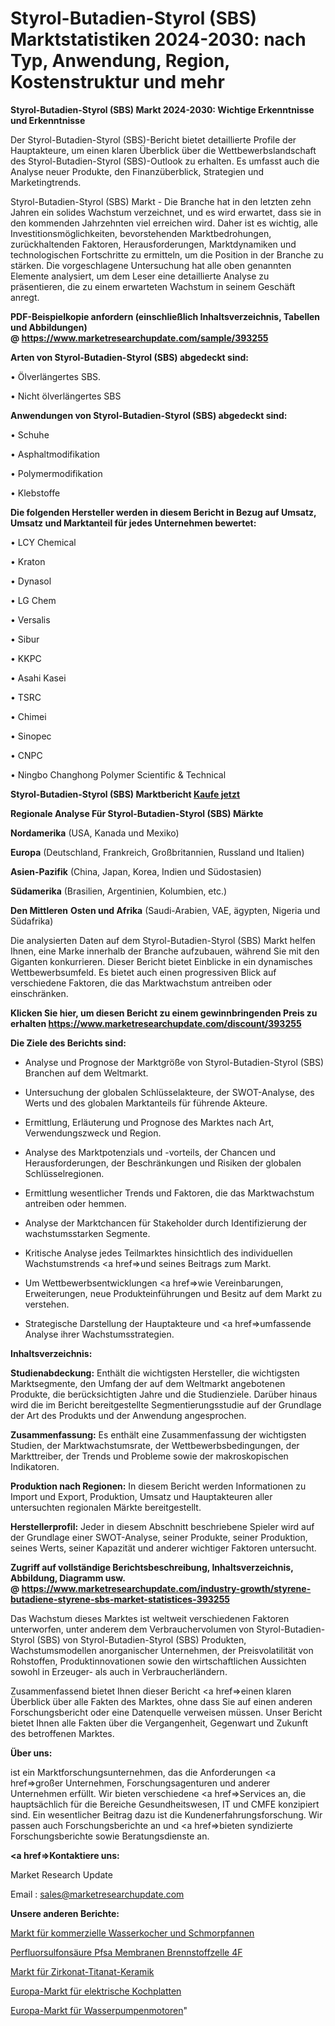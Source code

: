 # Styrol-Butadien-Styrol (SBS) Marktstatistiken 2024-2030: nach Typ, Anwendung, Region, Kostenstruktur und mehr

<strong>Styrol-Butadien-Styrol (SBS) Markt 2024-2030: Wichtige Erkenntnisse und Erkenntnisse</strong>

Der Styrol-Butadien-Styrol (SBS)-Bericht bietet detaillierte Profile der Hauptakteure, um einen klaren Überblick über die Wettbewerbslandschaft des Styrol-Butadien-Styrol (SBS)-Outlook zu erhalten. Es umfasst auch die Analyse neuer Produkte, den Finanzüberblick, Strategien und Marketingtrends.

Styrol-Butadien-Styrol (SBS) Markt - Die Branche hat in den letzten zehn Jahren ein solides Wachstum verzeichnet, und es wird erwartet, dass sie in den kommenden Jahrzehnten viel erreichen wird. Daher ist es wichtig, alle Investitionsmöglichkeiten, bevorstehenden Marktbedrohungen, zurückhaltenden Faktoren, Herausforderungen, Marktdynamiken und technologischen Fortschritte zu ermitteln, um die Position in der Branche zu stärken. Die vorgeschlagene Untersuchung hat alle oben genannten Elemente analysiert, um dem Leser eine detaillierte Analyse zu präsentieren, die zu einem erwarteten Wachstum in seinem Geschäft anregt.

<strong><b>PDF-Beispielkopie anfordern (einschließlich Inhaltsverzeichnis, Tabellen und Abbildungen) @ </b></strong><strong><a href=https://www.marketresearchupdate.com/sample/393255><strong>https://www.marketresearchupdate.com/sample/393255</u></a></strong></strong>

<strong>Arten von Styrol-Butadien-Styrol (SBS) abgedeckt sind:</strong>

• Ölverlängertes SBS.

• Nicht ölverlängertes SBS

<strong>Anwendungen von Styrol-Butadien-Styrol (SBS) abgedeckt sind:</strong>

• Schuhe

• Asphaltmodifikation

• Polymermodifikation

• Klebstoffe

<strong>Die folgenden Hersteller werden in diesem Bericht in Bezug auf Umsatz, Umsatz und Marktanteil für jedes Unternehmen bewertet:</strong>

• LCY Chemical

• Kraton

• Dynasol

• LG Chem

• Versalis

• Sibur

• KKPC

• Asahi Kasei

• TSRC

• Chimei

• Sinopec

• CNPC

• Ningbo Changhong Polymer Scientific & Technical

<strong>Styrol-Butadien-Styrol (SBS) Marktbericht <a href=https://www.marketresearchupdate.com/buynow/393255>Kaufe jetzt</a></strong>

<strong>Regionale Analyse Für Styrol-Butadien-Styrol (SBS) Märkte</strong>

<strong>Nordamerika</strong> (USA, Kanada und Mexiko)

<strong>Europa</strong> (Deutschland, Frankreich, Großbritannien, Russland und Italien)

<strong>Asien-Pazifik</strong> (China, Japan, Korea, Indien und Südostasien)

<strong>Südamerika</strong> (Brasilien, Argentinien, Kolumbien, etc.)

<strong>Den Mittleren</strong> <strong>Osten und Afrika</strong> (Saudi-Arabien, VAE, ägypten, Nigeria und Südafrika)

Die analysierten Daten auf dem Styrol-Butadien-Styrol (SBS) Markt helfen Ihnen, eine Marke innerhalb der Branche aufzubauen, während Sie mit den Giganten konkurrieren. Dieser Bericht bietet Einblicke in ein dynamisches Wettbewerbsumfeld. Es bietet auch einen progressiven Blick auf verschiedene Faktoren, die das Marktwachstum antreiben oder einschränken.

<strong>Klicken Sie hier, um diesen Bericht zu einem gewinnbringenden Preis zu erhalten
</strong><strong><a href=https://www.marketresearchupdate.com/discount/393255>https://www.marketresearchupdate.com/discount/393255</b></u></strong></a>

<strong>Die Ziele des Berichts sind:</strong>

- Analyse und Prognose der Marktgröße von Styrol-Butadien-Styrol (SBS) Branchen auf dem Weltmarkt.

- Untersuchung der globalen Schlüsselakteure, der SWOT-Analyse, des Werts und des globalen Marktanteils für führende Akteure.

- Ermittlung, Erläuterung und Prognose des Marktes nach Art, Verwendungszweck und Region.

- Analyse des Marktpotenzials und -vorteils, der Chancen und Herausforderungen, der Beschränkungen und Risiken der globalen Schlüsselregionen.

- Ermittlung wesentlicher Trends und Faktoren, die das Marktwachstum antreiben oder hemmen.

- Analyse der Marktchancen für Stakeholder durch Identifizierung der wachstumsstarken Segmente.

- Kritische Analyse jedes Teilmarktes hinsichtlich des individuellen Wachstumstrends <a href=>und</a> seines Beitrags zum Markt.

- Um Wettbewerbsentwicklungen <a href=>wie</a> Vereinbarungen, Erweiterungen, neue Produkteinführungen und Besitz auf dem Markt zu verstehen.

- Strategische Darstellung der Hauptakteure und <a href=>umfas</a>sende Analyse ihrer Wachstumsstrategien.

<strong>Inhaltsverzeichnis:</strong>

<strong>Studienabdeckung:</strong> Enthält die wichtigsten Hersteller, die wichtigsten Marktsegmente, den Umfang der auf dem Weltmarkt angebotenen Produkte, die berücksichtigten Jahre und die Studienziele. Darüber hinaus wird die im Bericht bereitgestellte Segmentierungsstudie auf der Grundlage der Art des Produkts und der Anwendung angesprochen.

<strong>Zusammenfassung:</strong> Es enthält eine Zusammenfassung der wichtigsten Studien, der Marktwachstumsrate, der Wettbewerbsbedingungen, der Markttreiber, der Trends und Probleme sowie der makroskopischen Indikatoren.

<strong>Produktion nach Regionen:</strong> In diesem Bericht werden Informationen zu Import und Export, Produktion, Umsatz und Hauptakteuren aller untersuchten regionalen Märkte bereitgestellt.

<strong>Herstellerprofil:</strong> Jeder in diesem Abschnitt beschriebene Spieler wird auf der Grundlage einer SWOT-Analyse, seiner Produkte, seiner Produktion, seines Werts, seiner Kapazität und anderer wichtiger Faktoren untersucht.

<strong><b>Zugriff auf vollständige Berichtsbeschreibung, Inhaltsverzeichnis, Abbildung, Diagramm usw. @ </b></strong><strong><a href=https://www.marketresearchupdate.com/industry-growth/styrene-butadiene-styrene-sbs-market-statistices-393255>https://www.marketresearchupdate.com/industry-growth/styrene-butadiene-styrene-sbs-market-statistices-393255</a></strong>

Das Wachstum dieses Marktes ist weltweit verschiedenen Faktoren unterworfen, unter anderem dem Verbrauchervolumen von Styrol-Butadien-Styrol (SBS) von Styrol-Butadien-Styrol (SBS) Produkten, Wachstumsmodellen anorganischer Unternehmen, der Preisvolatilität von Rohstoffen, Produktinnovationen sowie den wirtschaftlichen Aussichten sowohl in Erzeuger- als auch in Verbraucherländern.

Zusammenfassend bietet Ihnen dieser Bericht <a href=>einen</a> klaren Überblick über alle Fakten des Marktes, ohne dass Sie auf einen anderen Forschungsbericht oder eine Datenquelle verweisen müssen. Unser Bericht bietet Ihnen alle Fakten über die Vergangenheit, Gegenwart und Zukunft des betroffenen Marktes.

<strong>Über uns:</strong>

 ist ein Marktforschungsunternehmen, das die Anforderungen <a href=>großer</a> Unternehmen, Forschungsagenturen und anderer Unternehmen erfüllt. Wir bieten verschiedene <a href=>Services</a> an, die hauptsächlich für die Bereiche Gesundheitswesen, IT und CMFE konzipiert sind. Ein wesentlicher Beitrag dazu ist die Kundenerfahrungsforschung. Wir passen auch Forschungsberichte an und <a href=>bieten</a> syndizierte Forschungsberichte sowie Beratungsdienste an.

<strong><a href=>Kontaktiere uns:</a></strong>

Market Research Update

Email : sales@marketresearchupdate.com

<strong>Unsere anderen Berichte:</strong>

<a href=https://www.linkedin.com/pulse/commercial-kettles-braising-pans-market-2023>Markt für kommerzielle Wasserkocher und Schmorpfannen</a>

<a href=https://www.linkedin.com/pulse/perfluorosulfonic-acid-pfsa-membranes-fuel-cell-4f>Perfluorsulfonsäure Pfsa Membranen Brennstoffzelle 4F</a>

<a href=https://www.linkedin.com/pulse/zirconate-titanate-cerami-market-size-trends>Markt für Zirkonat-Titanat-Keramik</a>

<a href=https://www.linkedin.com/pulse/europe-electric-hot-plate-market-2023-global>Europa-Markt für elektrische Kochplatten</a>

<a href=https://www.linkedin.com/pulse/europe-water-pump-motor-market-2023-global-industry-analysis>Europa-Markt für Wasserpumpenmotoren</a>"
